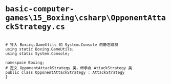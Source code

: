 # `basic-computer-games\15_Boxing\csharp\OpponentAttackStrategy.cs`

```

# 导入 Boxing.GameUtils 和 System.Console 的静态成员
using static Boxing.GameUtils;
using static System.Console;

namespace Boxing;
# 定义 OpponentAttackStrategy 类，继承自 AttackStrategy 类
public class OpponentAttackStrategy : AttackStrategy
}

```